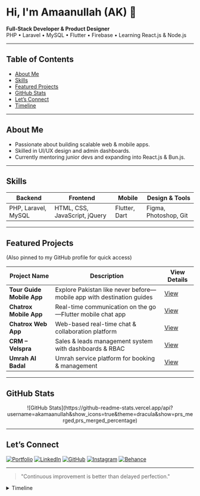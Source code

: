 <p align="center">
  <h1>Hi, I'm Amaanullah (AK) 👋</h1>
  <strong>Full-Stack Developer & Product Designer</strong><br>
  PHP • Laravel • MySQL • Flutter • Firebase • Learning React.js & Node.js
</p>

---

##  Table of Contents
- [About Me](#about-me)
- [Skills](#skills)
- [Featured Projects](#featured-projects)
- [GitHub Stats](#github-stats)
- [Let’s Connect](#lets-connect)
- [Timeline](#timeline)

---

##  About Me
- Passionate about building scalable web & mobile apps.
- Skilled in UI/UX design and admin dashboards.
- Currently mentoring junior devs and expanding into React.js & Bun.js.

---

##  Skills
| Backend       | Frontend             | Mobile          | Design & Tools |
|---------------|----------------------|------------------|------------------|
| PHP, Laravel, MySQL  | HTML, CSS, JavaScript, jQuery | Flutter, Dart | Figma, Photoshop, Git |

---

##  Featured Projects
(Also pinned to my GitHub profile for quick access)

| Project Name               | Description                                     | View Details |
|----------------------------|--------------------------------------------------|--------------|
| **Tour Guide Mobile App**  | Explore Pakistan like never before—mobile app with destination guides | [View](https://amaanullah.com/portfolio-details.php?slug=tour-guide-mobile-app--explore-pakistan-like-never-before) |
| **Chatrox Mobile App**     | Real-time communication on the go—Flutter mobile chat app | [View](https://amaanullah.com/portfolio-details.php?slug=chatrox-mobile-app--real-time-communication-on-the-go) |
| **Chatrox Web App**        | Web-based real-time chat & collaboration platform | [View](https://amaanullah.com/portfolio-details.php?slug=chatrox--real-time-chat--collaboration-web-app) |
| **CRM – Velspra**          | Sales & leads management system with dashboards & RBAC | [View](https://amaanullah.com/portfolio-details.php?slug=crm-velspra--sales--leads-management-system) |
| **Umrah Al Badal**         | Umrah service platform for booking & management | [View](https://amaanullah.com/portfolio-details.php?slug=umrah-al-badal--umrah-service-platform) |

---

##  GitHub Stats
<p align="center">
  ![GitHub Stats](https://github-readme-stats.vercel.app/api?username=akamaanullah&show_icons=true&theme=dracula&show=prs_merged,prs_merged_percentage)
</p>

---

##  Let’s Connect
[![Portfolio](https://img.shields.io/badge/Portfolio-Visit%20Site-brightgreen?logo=internet-explorer&logoColor=white)](https://amaanullah.com)
[![LinkedIn](https://img.shields.io/badge/LinkedIn-Connect-blue?logo=linkedin)](https://linkedin.com/in/akamaanullah)
[![GitHub](https://img.shields.io/badge/GitHub-Follow-black?logo=github)](https://github.com/akamaanullah)
[![Instagram](https://img.shields.io/badge/Instagram-Follow-purple?logo=instagram)](https://instagram.com/akamaanullah)
[![Behance](https://img.shields.io/badge/Behance-Portfolio-blue?logo=behance)](https://behance.net/muhammadzain121)

---

> "Continuous improvement is better than delayed perfection."

<details>
<summary>  Timeline</summary>

- **2023**: Started freelancing with Laravel & Flutter  
- **2024**: Built e-commerce platforms & dashboards  
- **2025**: Transitioned into product design and mentoring flows  
</details>
